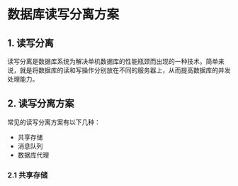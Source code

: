 # 数据库读写分离方案

## 1. 读写分离

读写分离是数据库系统为解决单机数据库的性能瓶颈而出现的一种技术。简单来说，就是将数据库的读和写操作分别放在不同的服务器上，从而提高数据库的并发处理能力。

## 2. 读写分离方案

常见的读写分离方案有以下几种：

- 共享存储
- 消息队列
- 数据库代理

### 2.1 共享存储
